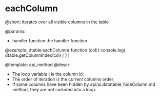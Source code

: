 eachColumn
=============



@short: iterates over all visible columns in the table
	
@params:
- handler	function	the handler function



@example:
dtable.eachColumn( 
	function (col){ 
       	console.log( dtable.getColumnIndex(col) )
	}
)



@template:	api_method
@descr:

- The loop variable **i** is the column id;
- The order of iteration is the current columns order;
- If some columns have been hidden by api/ui.datatable_hideColumn.md method, they are not included into a loop.



